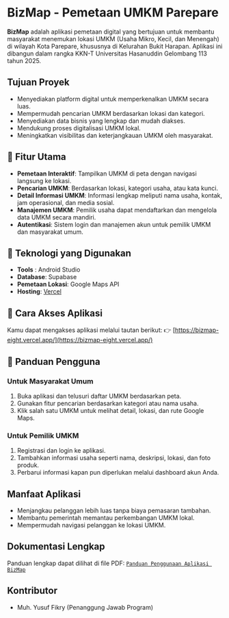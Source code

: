 #  BizMap - Pemetaan UMKM Parepare

**BizMap** adalah aplikasi pemetaan digital yang bertujuan untuk membantu masyarakat menemukan lokasi UMKM (Usaha Mikro, Kecil, dan Menengah) di wilayah Kota Parepare, khususnya di Kelurahan Bukit Harapan. Aplikasi ini dibangun dalam rangka KKN-T Universitas Hasanuddin Gelombang 113 tahun 2025.

##  Tujuan Proyek
- Menyediakan platform digital untuk memperkenalkan UMKM secara luas.
- Mempermudah pencarian UMKM berdasarkan lokasi dan kategori.
- Menyediakan data bisnis yang lengkap dan mudah diakses.
- Mendukung proses digitalisasi UMKM lokal.
- Meningkatkan visibilitas dan keterjangkauan UMKM oleh masyarakat.

## 🧭 Fitur Utama
- **Pemetaan Interaktif**: Tampilkan UMKM di peta dengan navigasi langsung ke lokasi.
- **Pencarian UMKM**: Berdasarkan lokasi, kategori usaha, atau kata kunci.
- **Detail Informasi UMKM**: Informasi lengkap meliputi nama usaha, kontak, jam operasional, dan media sosial.
- **Manajemen UMKM**: Pemilik usaha dapat mendaftarkan dan mengelola data UMKM secara mandiri.
- **Autentikasi**: Sistem login dan manajemen akun untuk pemilik UMKM dan masyarakat umum.

## 📱 Teknologi yang Digunakan
- **Tools** : Android Studio
- **Database**:  Supabase 
- **Pemetaan Lokasi**: Google Maps API
- **Hosting**: [Vercel](https://bizmap-eight.vercel.app/)

## 🚀 Cara Akses Aplikasi
Kamu dapat mengakses aplikasi melalui tautan berikut:
👉 [https://bizmap-eight.vercel.app/](https://bizmap-eight.vercel.app/)

## 👤 Panduan Pengguna
### Untuk Masyarakat Umum
1. Buka aplikasi dan telusuri daftar UMKM berdasarkan peta.
2. Gunakan fitur pencarian berdasarkan kategori atau nama usaha.
3. Klik salah satu UMKM untuk melihat detail, lokasi, dan rute Google Maps.

### Untuk Pemilik UMKM
1. Registrasi dan login ke aplikasi.
2. Tambahkan informasi usaha seperti nama, deskripsi, lokasi, dan foto produk.
3. Perbarui informasi kapan pun diperlukan melalui dashboard akun Anda.

##  Manfaat Aplikasi
- Menjangkau pelanggan lebih luas tanpa biaya pemasaran tambahan.
- Membantu pemerintah memantau perkembangan UMKM lokal.
- Mempermudah navigasi pelanggan ke lokasi UMKM.

##  Dokumentasi Lengkap
Panduan lengkap dapat dilihat di file PDF: [`Panduan Penggunaan Aplikasi BizMap`](./Buku%20Panduan_Muh.%20Yusuf%20Fikry_Panduan%20Penggunaan%20Aplikasi%20BizMap.pdf)

##  Kontributor
- Muh. Yusuf Fikry (Penanggung Jawab Program)


